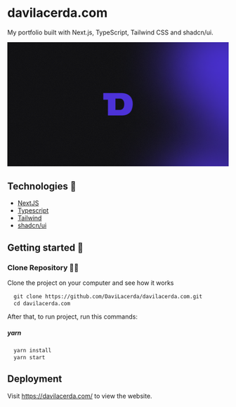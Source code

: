 # davilacerda.com

My portfolio built with Next.js, TypeScript, Tailwind CSS and shadcn/ui.

![OG Image](public/images/og.png)

## Technologies 👾

* [NextJS](https://nextjs.org/)
* [Typescript](https://www.typescriptlang.org/)
* [Tailwind](https://tailwindcss.com/)
* [shadcn/ui](https://ui.shadcn.com/)

## Getting started 🚀

### Clone Repository 👩‍💻

Clone the project on your computer and see how it works

```
  git clone https://github.com/DaviLacerda/davilacerda.com.git
  cd davilacerda.com
```

After that, to run project, run this commands:

##### yarn
```
  yarn install
  yarn start
```

## Deployment

Visit https://davilacerda.com/ to view the website.
